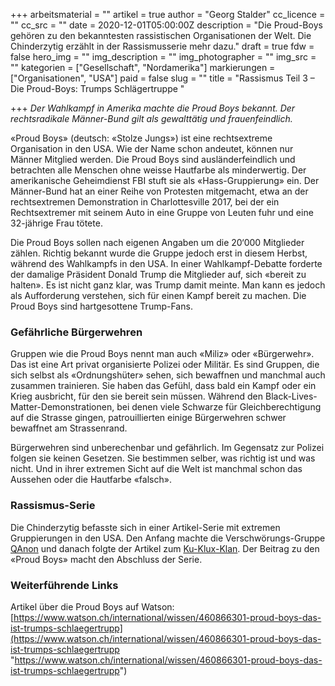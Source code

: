 +++
arbeitsmaterial = ""
artikel = true
author = "Georg Stalder"
cc_licence = ""
cc_src = ""
date = 2020-12-01T05:00:00Z
description = "Die Proud-Boys gehören zu den bekanntesten rassistischen Organisationen der Welt. Die Chinderzytig erzählt in der Rassismusserie mehr dazu."
draft = true
fdw = false
hero_img = ""
img_description = ""
img_photographer = ""
img_src = ""
kategorien = ["Gesellschaft", "Nordamerika"]
markierungen = ["Organisationen", "USA"]
paid = false
slug = ""
title = "Rassismus Teil 3 – Die Proud-Boys: Trumps Schlägertruppe "

+++
_Der Wahlkampf in Amerika machte die Proud Boys bekannt. Der rechtsradikale Männer-Bund gilt als gewalttätig und frauenfeindlich._

«Proud Boys» (deutsch: «Stolze Jungs») ist eine rechtsextreme Organisation in den USA. Wie der Name schon andeutet, können nur Männer Mitglied werden. Die Proud Boys sind ausländerfeindlich und betrachten alle Menschen ohne weisse Hautfarbe als minderwertig. Der amerikanische Geheimdienst FBI stuft sie als «Hass-Gruppierung» ein. Der Männer-Bund hat an einer Reihe von Protesten mitgemacht, etwa an der rechtsextremen Demonstration in Charlottesville 2017, bei der ein Rechtsextremer mit seinem Auto in eine Gruppe von Leuten fuhr und eine 32-jährige Frau tötete.

Die Proud Boys sollen nach eigenen Angaben um die 20‘000 Mitglieder zählen. Richtig bekannt wurde die Gruppe jedoch erst in diesem Herbst, während des Wahlkampfs in den USA. In einer Wahlkampf-Debatte forderte der damalige Präsident Donald Trump die Mitglieder auf, sich «bereit zu halten». Es ist nicht ganz klar, was Trump damit meinte. Man kann es jedoch als Aufforderung verstehen, sich für einen Kampf bereit zu machen. Die Proud Boys sind hartgesottene Trump-Fans.

### Gefährliche Bürgerwehren

Gruppen wie die Proud Boys nennt man auch «Miliz» oder «Bürgerwehr». Das ist eine Art privat organisierte Polizei oder Militär. Es sind Gruppen, die sich selbst als «Ordnungshüter» sehen, sich bewaffnen und manchmal auch zusammen trainieren. Sie haben das Gefühl, dass bald ein Kampf oder ein Krieg ausbricht, für den sie bereit sein müssen. Während den Black-Lives-Matter-Demonstrationen, bei denen viele Schwarze für Gleichberechtigung auf die Strasse gingen, patrouillierten einige Bürgerwehren schwer bewaffnet am Strassenrand.

Bürgerwehren sind unberechenbar und gefährlich. Im Gegensatz zur Polizei folgen sie keinen Gesetzen. Sie bestimmen selber, was richtig ist und was nicht. Und in ihrer extremen Sicht auf die Welt ist manchmal schon das Aussehen oder die Hautfarbe «falsch».

### Rassismus-Serie

Die Chinderzytig befasste sich in einer Artikel-Serie mit extremen Gruppierungen in den USA. Den Anfang machte die Verschwörungs-Gruppe [QAnon](https://www.chinderzytig.ch/rassismusserie-teil-1-qanon-die-verschworungs-fanatiker-aus-dem-internet/) und danach folgte der Artikel zum [Ku-Klux-Klan](https://www.chinderzytig.ch/rassismusserie-teil-2-der-ku-klux-klan/). Der Beitrag zu den «Proud Boys» macht den Abschluss der Serie.

### Weiterführende Links

Artikel über die Proud Boys auf Watson: [https://www.watson.ch/international/wissen/460866301-proud-boys-das-ist-trumps-schlaegertrupp](https://www.watson.ch/international/wissen/460866301-proud-boys-das-ist-trumps-schlaegertrupp "https://www.watson.ch/international/wissen/460866301-proud-boys-das-ist-trumps-schlaegertrupp")